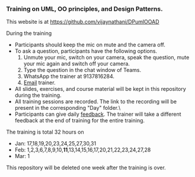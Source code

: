 ### Training on UML, OO principles, and Design Patterns.

This website is at <https://github.com/vijaynathani/DPumlOOAD>

During the training
- Participants should keep the mic on mute and the camera off.
- To ask a question, participants have the following options.
	 1. Unmute your mic, switch on your camera, speak the question, mute your mic again and switch off your camera.
	 2. Type the question in the chat window of Teams.
	 3. WhatsApp the trainer at 9137816284.
	 4. [Email](mailto:vijay_nathani@yahoo.com) trainer.
- All slides, exercises, and course material will be kept in this repository during the training. 
- All training sessions are recorded. The link to the recording will be present in the corresponding "Day" folder.\
- Participants can give daily [feedback](https://forms.office.com/r/5kDhe31vzR). The trainer will take a different feedback at the end of training for the entire training.

The training is total 32 hours on
* Jan: 17,18,19,20,23,24,25,27,30,31
* Feb: 1,2,3,6,7,8,9,10,**11**,13,14,15,16,17,20,21,22,23,24,27,28
* Mar: 1

This repository will be deleted one week after the training is over.
